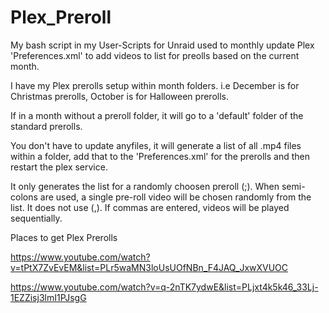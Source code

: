 # Plex_Preroll

My bash script in my User-Scripts for Unraid used to monthly update Plex 'Preferences.xml' to add videos to list for preolls based on the current month.

I have my Plex prerolls setup within month folders. i.e December is for Christmas prerolls, October is for Halloween prerolls. 

If in a month without a preroll folder, it will go to a 'default' folder of the standard prerolls.

You don't have to update anyfiles, it will generate a list of all .mp4 files within a folder, add that to the 'Preferences.xml' for the prerolls and then restart the plex service.

It only generates the list for a randomly choosen preroll (;). When semi-colons are used, a single pre-roll video will be chosen randomly from the list. 
It does not use (,). If commas are entered, videos will be played sequentially.


Places to get Plex Prerolls

https://www.youtube.com/watch?v=tPtX7ZvEvEM&list=PLr5waMN3loUsUOfNBn_F4JAQ_JxwXVUOC

https://www.youtube.com/watch?v=q-2nTK7ydwE&list=PLjxt4k5k46_33Lj-1EZZisj3lmI1PJsgG
